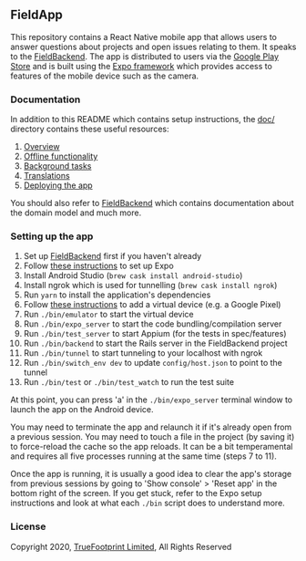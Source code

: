 ## FieldApp

This repository contains a React Native mobile app that allows users to answer
questions about projects and open issues relating to them. It speaks to the
[FieldBackend](https://github.com/truefootprint/field-backend). The app is
distributed to users via the
[Google Play Store](https://play.google.com/store/apps/details?id=com.truefootprint.field_app)
and is built using the [Expo framework](https://docs.expo.io/) which provides
access to features of the mobile device such as the camera.

### Documentation

In addition to this README which contains setup instructions, the [doc/](doc/)
directory contains these useful resources:

1. [Overview](./doc/overview.md)
2. [Offline functionality](./doc/offline_functionality.md)
3. [Background tasks](./doc/background_tasks.md)
4. [Translations](./doc/translations.md)
5. [Deploying the app](./doc/deploying_the_app.md)

You should also refer to [FieldBackend](https://github.com/truefootprint/field-backend#readme)
which contains documentation about the domain model and much more.

### Setting up the app

1. Set up [FieldBackend](https://github.com/truefootprint/field-backend#readme) first if you haven't already
2. Follow [these instructions](https://docs.expo.io/get-started/installation/) to set up Expo
3. Install Android Studio (`brew cask install android-studio`)
4. Install ngrok which is used for tunnelling (`brew cask install ngrok`)
5. Run `yarn` to install the application's dependencies
6. Follow [these instructions](https://developer.android.com/studio/run/managing-avds) to add a virtual device (e.g. a Google Pixel)
7. Run `./bin/emulator` to start the virtual device
8. Run `./bin/expo_server` to start the code bundling/compilation server
9. Run `./bin/test_server` to start Appium (for the tests in spec/features)
10. Run `./bin/backend` to start the Rails server in the FieldBackend project
11. Run `./bin/tunnel` to start tunneling to your localhost with ngrok
12. Run `./bin/switch_env dev` to update `config/host.json` to point to the tunnel
13. Run `./bin/test` or `./bin/test_watch` to run the test suite

At this point, you can press 'a' in the `./bin/expo_server` terminal window to
launch the app on the Android device.

You may need to terminate the app and relaunch it if it's already open from a
previous session. You may need to touch a file in the project (by saving it) to
force-reload the cache so the app reloads. It can be a bit temperamental and
requires all five processes running at the same time (steps 7 to 11).

Once the app is running, it is usually a good idea to clear the app's storage
from previous sessions by going to 'Show console' > 'Reset app' in the bottom
right of the screen. If you get stuck, refer to the Expo setup instructions and
look at what each `./bin` script does to understand more.

### License

Copyright 2020, [TrueFootprint Limited](https://www.truefootprint.com/), All Rights Reserved
